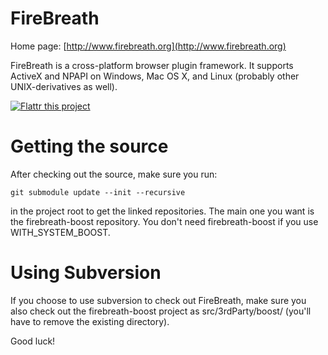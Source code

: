 FireBreath
==========

Home page: [http://www.firebreath.org](http://www.firebreath.org)

FireBreath is a cross-platform browser plugin framework. It supports ActiveX and NPAPI on Windows, Mac OS X, and Linux (probably other UNIX-derivatives as well).

[![Flattr this project](http://api.flattr.com/button/flattr-badge-large.png)](https://flattr.com/submit/auto?user_id=taxilian&url=https://github.com/firebreath/FireBreath&title=FireBreath&language=&tags=github&category=software)

Getting the source
==================

After checking out the source, make sure you run:

    git submodule update --init --recursive

in the project root to get the linked repositories.  The main one you want is the firebreath-boost repository.  You don't need firebreath-boost if you use WITH_SYSTEM_BOOST.

Using Subversion
================

If you choose to use subversion to check out FireBreath, make sure you also check out the firebreath-boost project as src/3rdParty/boost/ (you'll have to remove the existing directory).



Good luck!
